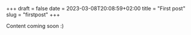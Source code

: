 +++ 
draft = false
date = 2023-03-08T20:08:59+02:00
title = "First post"
slug = "firstpost" 
+++

Content coming soon :)

